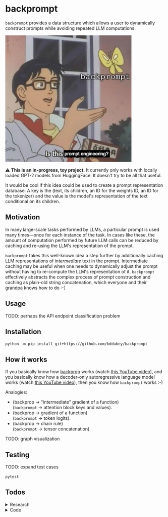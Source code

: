 # backprompt

`backprompt` provides a data structure which allows a user to dynamically construct
prompts while avoiding repeated LLM computations.

<img src="meme.jpg" alt="meme" width="400"/>

<br>

⚠️ **This is an in-progress, toy project.** It currently only works with locally loaded
GPT-2 models from HuggingFace. It doesn't try to be all that useful.

It would be cool if this idea could be used to create a prompt representation database.
A key is the (text, its children, an ID for the weights ID, an ID for the tokenizer) and
the value is the model's representation of the text conditional on its children.


## Motivation

In many large-scale tasks performed by LLMs, a particular prompt is used many times—once
for each instance of the task. In cases like these, the amount of computation performed
by future LLM calls can be reduced by caching and re-using the LLM's representation of
the prompt.

`backprompt` takes this well-known idea a step further by additionally caching LLM
representations of *intermediate* text in the prompt. Intermediate caching may be useful
when one needs to dynamically adjust the prompt without having to re-compute the LLM's
representation of it. `backprompt` effectively abstracts the complex process of prompt
construction and caching as plain-old string concatenation, which everyone and their
grandpa knows how to do :-)


## Usage

TODO: perhaps the API endpoint classification problem 


## Installation

```
python -m pip install git+https://github.com/kddubey/backprompt
```


## How it works

If you basically know how [backprop](https://en.wikipedia.org/wiki/Backpropagation)
works (watch [this YouTube video](https://www.youtube.com/watch?v=VMj-3S1tku0)), and you
basically know how a decoder-only autoregressive language model works (watch [this
YouTube video](https://www.youtube.com/watch?v=kCc8FmEb1nY)), then you know how
`backprompt` works :-)

Analogies:
  - (backprop &rarr; "intermediate" gradient of a function)<br>
    (`backprompt` &rarr; attention block keys and values).
  - (backprop &rarr; gradient of a function)<br>
    (`backprompt` &rarr; token logits).
  - (backprop &rarr; chain rule)<br>
    (`backprompt` &rarr; tensor concatenation).

TODO: graph visualization


## Testing

TODO: expand test cases

```
pytest
```


## Todos

<details>
<summary>Research</summary>

- [ ] Demonstrate time-savings, compute memory costs
- [ ] What's the computational complexity of using past keys and values wrt # tokens?
- [ ] What's it gonna take to create a DB?

</details>

<details>
<summary>Code</summary>

- [ ] Test
- [ ] Graph visualization
- [ ] Allow for frozen representations / custom independencies in the graph
- [ ] Flesh out README
- [ ] Batching
- [ ] Eager mode
- [ ] `ModelRepr` dataclass for convenience
    - [ ] Add and update a `token_logprobs` attribute to the LM output obj
    - [ ] By default, only keep last (non-pad) token's logits in the LM output obj
- [ ] Documentation?

</details>
